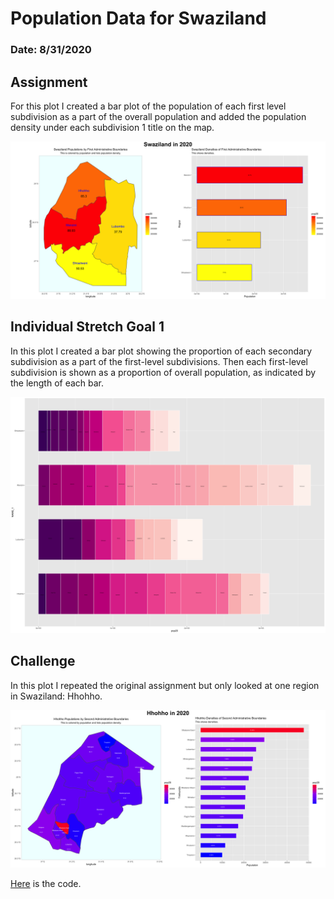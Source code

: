 # Population Data for Swaziland

### Date: 8/31/2020

## Assignment
For this plot I created a bar plot of the population of each first level subdivision as a part of the overall population and added the population density under each subdivision 1 title on the map. 

![Swaziland population and bar plot](images/swazilandWithDensity.png)

## Individual Stretch Goal 1
In this plot I created a bar plot showing the proportion of each secondary subdivision as a part of the first-level subdivisions. Then each first-level subdivision is shown as a proportion of overall population, as indicated by the length of each bar.

![Bar plot secondary subdivisions](images/swz_adm2_barplot.png)

## Challenge 
In this plot I repeated the original assignment but only looked at one region in Swaziland: Hhohho.

![Hhohho population and bar plot](images/hhohhoWithDensity.png)

[Here](scripts/barGraph.R) is the code.

